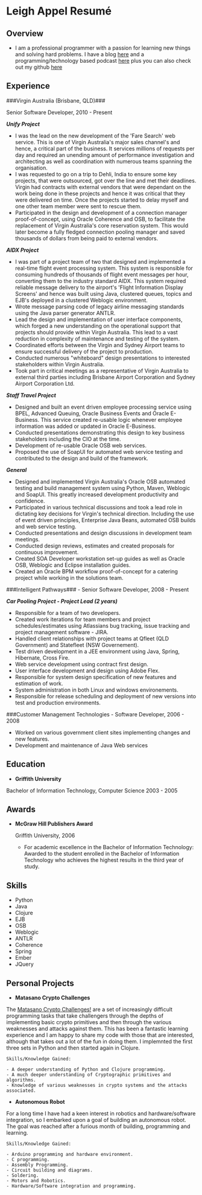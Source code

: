 Leigh Appel Resumé
===============


Overview
---------

*	I am a professional programmer with a passion for learning new things and solving hard problems. I have a blog [here](www.leighappel.com) and a programming/technology based podcast [here](www.hackandheckle.com) plus you can also check out my github [here](https://github.com/abarax)


Experience
---------------

###Virgin Australia (Brisbane, QLD)###

Senior Software Developer, 2010 - Present

***Unify Project***

- I was the lead on the new development of the 'Fare Search' web service. This is one of Virgin Australia's major sales channel's and hence, a critical part of the business. It services millions of requests per day and required an unending amount of performance investigation and architecting as well as coordination with numerous teams spanning the organisation.
- I was requested to go on a trip to Dehli, India to ensure some key projects, that were outsourced, got over the line and met their deadlines. Virgin had contracts with external vendors that were dependant on the work being done in these projects and hence it was critical that they were delivered on time.  Once the projects started to delay myself and one other team member were sent to rescue them.
- Participated in the design and development of a connection manager proof-of-concept, using Oracle Coherence and OSB, to facilitate the replacement of Virgin Australia's core reservation system. This would later become a fully fledged connection pooling manager and saved thousands of dollars from being paid to external vendors.

***AIDX Project***

- I was part of a project team of two that designed and implemented a real-time flight event processing system. This system is responsible for consuming hundreds of thousands of flight event messages per hour, converting them to the industry standard AIDX. This system required reliable message delivery to the airport's 'Flight Information Display Screens' and hence was built using Java, clustered queues, topics and EJB's deployed in a clustered Weblogic environment. 
- Wrote message parsing code of legacy airline messaging standards using the Java parser generator ANTLR.
- Lead the design and implementation of user interface components, which forged a new understanding on the operational support that projects should provide within Virgin Australia. This lead to a vast reduction in complexity of maintenance and testing of the system.
- Coordinated efforts between the Virgin and Sydney Airport teams to ensure successful delivery of the project to production.
- Conducted numerous "whiteboard" design presentations to interested stakeholders within Virgin Australia.
- Took part in critical meetings as a representative of Virgin Australia to external third parties including Brisbane Airport Corporation and Sydney Airport Corporation Ltd.

***Staff Travel Project***

- Designed and built an event driven employee processing service using BPEL, Advanced Queuing, Oracle Business Events and Oracle E-Business. This service created re-usable logic whenever employee information was added or updated in Oracle E-Business.
- Conducted presentations demonstrating this design to key business stakeholders including the CIO at the time.
- Development of re-usable Oracle OSB web services.
- Proposed the use of SoapUI for automated web service testing and contributed to the design and build of the framework.


***General***

- Designed and implemented Virgin Australia's Oracle OSB automated testing and build management system using Python, Maven, Weblogic and SoapUI. This greatly increased development productivity and confidence.
- Participated in various technical discussions and took a lead role in dictating key decisions for Virgin's technical direction. Including the use of event driven principles, Enterprise Java Beans, automated OSB builds and web service testing.
- Conducted presentations and design discussions in development team meetings.
- Conducted design reviews, estimates and created proposals for continuous improvement.
- Created SOA Developer workstation set-up guides as well as Oracle OSB, Weblogic and Eclipse installation guides.
- Created an Oracle BPM workflow proof-of-concept for a catering project while working in the solutions team.


###Intelligent Pathways### - Senior Software Developer, 2008 - Present

***Car Pooling Project - Project Lead (2 years)***

- Responsible for a team of two developers.
- Created work iterations for team members and project schedules/estimates using Atlassians bug tracking, issue tracking and project management software - JIRA.
- Handled client relationships with project teams at Qfleet (QLD Government) and Statefleet (NSW Governement).
- Test driven development in a JEE environment using Java, Spring, Hibernate, Cross Fire.
- Web service development using contract first design.
- User interface development and design using Adobe Flex.
- Responsible for system design specification of new features and estimation of work.
- System administration in both Linux and windows environements.
- Responsible for release scheduling and deployment of new versions into test and production environments.


###Customer Management Technologies - Software Developer, 2006 - 2008

- Worked on various government client sites implementing changes and new features.
- Development and maintenance of Java Web services 


Education
---------

*   **Griffith University**

   Bachelor of Information Technology, Computer Science 2003 - 2005


Awards
---------

*   **McGraw Hill Publishers Award**

	Griffith University, 2006

    -	For academic excellence in the Bachelor of Information Technology: Awarded to the student enrolled in the Bachelor of Information Technology who achieves the highest results in the third year of study.


Skills
------

*   Python
*	Java
* 	Clojure
* 	EJB
*	OSB 
*   Weblogic
*   ANTLR
*   Coherence
*   Spring
*	Ember
* 	JQuery

Personal Projects
------------------

*	**Matasano Crypto Challenges**

The [Matasano Crypto Challenges!](http://www.matasano.com/articles/crypto-challenges/) are a set of increasingly difficult programming tasks that take challengers through the depths of implementing basic crypto primitives and then through the various weaknesses and attacks against them.  This has been a fantastic learning experience and I am happy to share my code with those that are interested, although that takes out a lot of the fun in doing them. I implemnted the first three sets in Python and then started again in Clojure.

	Skills/Knowledge Gained:

	- A deeper understanding of Python and Clojure programming.
	- A much deeper understanding of Cryptographic primitives and algorithms.
	- Knowledge of various weaknesses in crypto systems and the attacks associated.


*	**Autonomous Robot**
 
For a long time I have had a keen interest in robotics and hardware/software integration, so I embarked upon a goal of building an autonomous robot.
The goal was reached after a furious month of building, programming and learning.
 
	Skills/Knowledge Gained:

	- Arduino programming and hardware environment.
	- C programming.
	- Assembly Programming.
	- Circuit building and diagrams.
	- Soldering.
	- Motors and Robotics.
	- Hardware/Software integration and programming.
